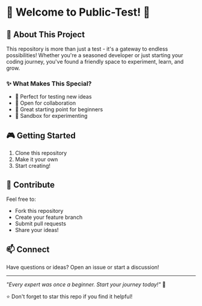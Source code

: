 # 🌟 Welcome to Public-Test! 🌟

## 🚀 About This Project
This repository is more than just a test - it's a gateway to endless possibilities! Whether you're a seasoned developer or just starting your coding journey, you've found a friendly space to experiment, learn, and grow.

### ✨ What Makes This Special?
- 🎯 Perfect for testing new ideas
- 🤝 Open for collaboration
- 🌱 Great starting point for beginners
- 🔧 Sandbox for experimenting

## 🎮 Getting Started
1. Clone this repository
2. Make it your own
3. Start creating!

## 🌈 Contribute
Feel free to:
- Fork this repository
- Create your feature branch
- Submit pull requests
- Share your ideas!

## 📫 Connect
Have questions or ideas? Open an issue or start a discussion!

---
*"Every expert was once a beginner. Start your journey today!"* 🌠

⭐️ Don't forget to star this repo if you find it helpful!